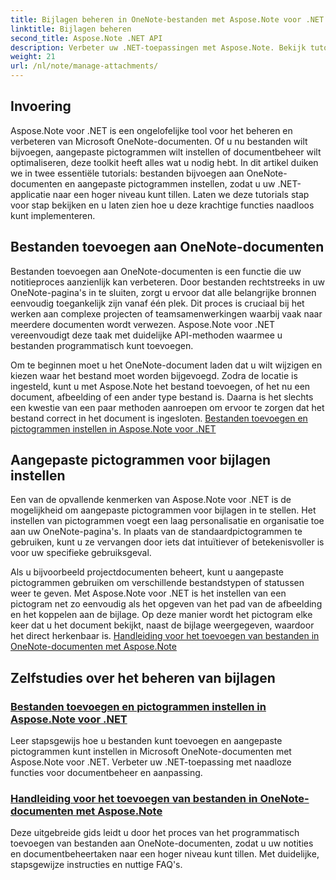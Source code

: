 ```yaml
---
title: Bijlagen beheren in OneNote-bestanden met Aspose.Note voor .NET
linktitle: Bijlagen beheren
second_title: Aspose.Note .NET API
description: Verbeter uw .NET-toepassingen met Aspose.Note. Bekijk tutorials over het toevoegen van bestanden, het instellen van pictogrammen en het ophalen van bijlagen voor verbeterde ontwikkeling.
weight: 21
url: /nl/note/manage-attachments/
---
```

## Invoering

Aspose.Note voor .NET is een ongelofelijke tool voor het beheren en verbeteren van Microsoft OneNote-documenten. Of u nu bestanden wilt bijvoegen, aangepaste pictogrammen wilt instellen of documentbeheer wilt optimaliseren, deze toolkit heeft alles wat u nodig hebt. In dit artikel duiken we in twee essentiële tutorials: bestanden bijvoegen aan OneNote-documenten en aangepaste pictogrammen instellen, zodat u uw .NET-applicatie naar een hoger niveau kunt tillen. Laten we deze tutorials stap voor stap bekijken en u laten zien hoe u deze krachtige functies naadloos kunt implementeren.

## Bestanden toevoegen aan OneNote-documenten  
Bestanden toevoegen aan OneNote-documenten is een functie die uw notitieproces aanzienlijk kan verbeteren. Door bestanden rechtstreeks in uw OneNote-pagina's in te sluiten, zorgt u ervoor dat alle belangrijke bronnen eenvoudig toegankelijk zijn vanaf één plek. Dit proces is cruciaal bij het werken aan complexe projecten of teamsamenwerkingen waarbij vaak naar meerdere documenten wordt verwezen. Aspose.Note voor .NET vereenvoudigt deze taak met duidelijke API-methoden waarmee u bestanden programmatisch kunt toevoegen.

Om te beginnen moet u het OneNote-document laden dat u wilt wijzigen en kiezen waar het bestand moet worden bijgevoegd. Zodra de locatie is ingesteld, kunt u met Aspose.Note het bestand toevoegen, of het nu een document, afbeelding of een ander type bestand is. Daarna is het slechts een kwestie van een paar methoden aanroepen om ervoor te zorgen dat het bestand correct in het document is ingesloten.
[Bestanden toevoegen en pictogrammen instellen in Aspose.Note voor .NET](./attaching-files-setting-icons/)

## Aangepaste pictogrammen voor bijlagen instellen  
Een van de opvallende kenmerken van Aspose.Note voor .NET is de mogelijkheid om aangepaste pictogrammen voor bijlagen in te stellen. Het instellen van pictogrammen voegt een laag personalisatie en organisatie toe aan uw OneNote-pagina's. In plaats van de standaardpictogrammen te gebruiken, kunt u ze vervangen door iets dat intuïtiever of betekenisvoller is voor uw specifieke gebruiksgeval.

Als u bijvoorbeeld projectdocumenten beheert, kunt u aangepaste pictogrammen gebruiken om verschillende bestandstypen of statussen weer te geven. Met Aspose.Note voor .NET is het instellen van een pictogram net zo eenvoudig als het opgeven van het pad van de afbeelding en het koppelen aan de bijlage. Op deze manier wordt het pictogram elke keer dat u het document bekijkt, naast de bijlage weergegeven, waardoor het direct herkenbaar is.
[Handleiding voor het toevoegen van bestanden in OneNote-documenten met Aspose.Note](./attach-file-in-one-note-documents/)

## Zelfstudies over het beheren van bijlagen
### [Bestanden toevoegen en pictogrammen instellen in Aspose.Note voor .NET](./attaching-files-setting-icons/)
Leer stapsgewijs hoe u bestanden kunt toevoegen en aangepaste pictogrammen kunt instellen in Microsoft OneNote-documenten met Aspose.Note voor .NET. Verbeter uw .NET-toepassing met naadloze functies voor documentbeheer en aanpassing.
### [Handleiding voor het toevoegen van bestanden in OneNote-documenten met Aspose.Note](./attach-file-in-one-note-documents/)
Deze uitgebreide gids leidt u door het proces van het programmatisch toevoegen van bestanden aan OneNote-documenten, zodat u uw notities en documentbeheertaken naar een hoger niveau kunt tillen. Met duidelijke, stapsgewijze instructies en nuttige FAQ's.